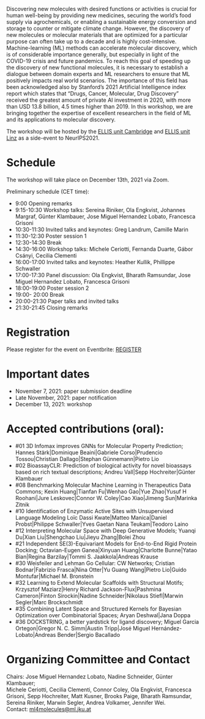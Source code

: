Discovering new molecules with desired functions or activities is crucial for human well-being by providing new medicines, securing the world’s food supply via agrochemicals, or enabling a sustainable energy conversion and storage to counter or mitigate climate change. However, the discovery of new molecules or molecular materials that are optimized for a particular purpose can often take up to a decade and is highly cost-intensive. Machine-learning (ML) methods can accelerate molecular discovery, which is of considerable importance generally, but especially in light of the COVID-19 crisis and future pandemics. To reach this goal of speeding up the discovery of new functional molecules, it is necessary to establish a dialogue between domain experts and ML researchers to ensure that ML positively impacts real world scenarios. The importance of this field has been acknowledged also by Stanford’s 2021 Artificial Intelligence index report which states that “Drugs, Cancer, Molecular, Drug Discovery” received the greatest amount of private AI investment in 2020, with more than USD 13.8 billion, 4.5 times higher than 2019. In this workshop, we are bringing together the expertise of excellent researchers in the field of ML and its applications to molecular discovery. 

The workshop will be hosted by the [ELLIS unit Cambridge](http://www.ellis.eng.cam.ac.uk/) and [ELLIS unit Linz](https://www.jku.at/en/lit-artificial-intelligence-lab/ellis-unit-linz/) as a side-event to NeurIPS2021.

# Schedule
The workshop will take place on December 13th, 2021 via Zoom.

Preliminary schedule (CET time):

 - 9:00 Opening remarks
 - 9:15-10:30 Workshop talks: Sereina Riniker, Ola Engkvist, Johannes Margraf, Günter Klambauer, Jose Miguel Hernandez Lobato, Francesca Grisoni
 - 10:30-11:30 Invited talks and keynotes: Greg Landrum, Camille Marin
 - 11:30-12:30 Poster session 1
 - 12:30-14:30 Break
 - 14:30-16:00 Workshop talks: Michele Ceriotti, Fernanda Duarte, Gábor Csányi, Cecilia Clementi
 - 16:00-17:00 Invited talks and keynotes: Heather Kullik, Phillippe Schwaller 
 - 17:00-17:30 Panel discussion: Ola Engkvist, Bharath Ramsundar, Jose Miguel Hernandez Lobato, Francesca Grisoni
 - 18:00-19:00 Poster session 2
 - 19:00- 20:00 Break
 - 20:00-21:30 Paper talks and invited talks
 - 21:30-21:45 Closing remarks


# Registration
Please register for the event on Eventbrite: [REGISTER](https://www.eventbrite.com/e/ellis-machine-learning-for-molecule-discovery-workshop-tickets-205676733647)

# Important dates
 - November 7, 2021: paper submission deadline
 - Late November, 2021: paper notification
 - December 13, 2021: workshop

# Accepted contributions (oral):
 - &#35;01 3D Infomax improves GNNs for Molecular Property Prediction; Hannes Stärk|Dominique Beaini|Gabriele Corso|Prudencio Tossou|Christian Dallago|Stephan Günnemann|Pietro Lio
 - &#35;02 BioassayCLR: Prediction of biological activity for novel bioassays based on rich textual descriptions; Andreu Vall|Sepp Hochreiter|Günter Klambauer
 - &#35;08 Benchmarking Molecular Machine Learning in Therapeutics Data Commons; Kexin Huang|Tianfan Fu|Wenhao Gao|Yue Zhao|Yusuf H Roohani|Jure Leskovec|Connor W. Coley|Cao Xiao|Jimeng Sun|Marinka Zitnik
 - &#35;10 Identification of Enzymatic Active Sites with Unsupervised Language Modeling	Loïc Dassi Kwate|Matteo Manica|Daniel Probst|Philippe Schwaller|Yves Gaetan Nana Teukam|Teodoro Laino
 - &#35;12 Interpreting Molecular Space with Deep Generative Models; Yuanqi Du|Xian Liu|Shengchao Liu|Jieyu Zhang|Bolei Zhou
 - &#35;21 Independent SE(3)-Equivariant Models for End-to-End Rigid Protein Docking; Octavian-Eugen Ganea|Xinyuan Huang|Charlotte Bunne|Yatao Bian|Regina Barzilay|Tommi S. Jaakkola|Andreas Krause
 - &#35;30 Weisfeiler and Lehman Go Cellular: CW Networks; Cristian Bodnar|Fabrizio Frasca|Nina Otter|Yu Guang Wang|Pietro Lio|Guido Montufar|Michael M. Bronstein
 - &#35;32 Learning to Extend Molecular Scaffolds with Structural Motifs; Krzysztof Maziarz|Henry Richard Jackson-Flux|Pashmina Cameron|Finton Sirockin|Nadine Schneider|Nikolaus Stiefl|Marwin Segler|Marc Brockschmidt
 - &#35;35 Combining Latent Space and Structured Kernels for Bayesian Optimization over Combinatorial Spaces; Aryan Deshwal|Jana Doppa
 - &#35;36 DOCKSTRING, a better yardstick for ligand discovery; Miguel Garcia Ortegon|Gregor N. C. Simm|Austin Tripp|José Miguel Hernández-Lobato|Andreas Bender|Sergio Bacallado



# Organizing Committee and Contact
Chairs: Jose Miguel Hernandez Lobato, Nadine Schneider, Günter Klambauer;  
Michele Ceriotti,
Cecilia Clementi,
Connor Coley, 
Ola Engkvist, 
Francesca Grisoni,
Sepp Hochreiter,
Matt Kusner, 
Brooks Paige, 
Bharath Ramsundar,
Sereina Riniker,
Marwin Segler, 
Andrea Volkamer,
Jennifer Wei.  
Contact: ml4molecules@ml.jku.at
